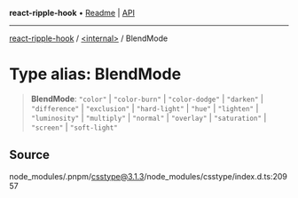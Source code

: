 **react-ripple-hook** • [Readme](../../README.md) \| [API](../../globals.md)

***

[react-ripple-hook](../../README.md) / [\<internal\>](../README.md) / BlendMode

# Type alias: BlendMode

> **BlendMode**: `"color"` \| `"color-burn"` \| `"color-dodge"` \| `"darken"` \| `"difference"` \| `"exclusion"` \| `"hard-light"` \| `"hue"` \| `"lighten"` \| `"luminosity"` \| `"multiply"` \| `"normal"` \| `"overlay"` \| `"saturation"` \| `"screen"` \| `"soft-light"`

## Source

node\_modules/.pnpm/csstype@3.1.3/node\_modules/csstype/index.d.ts:20957
